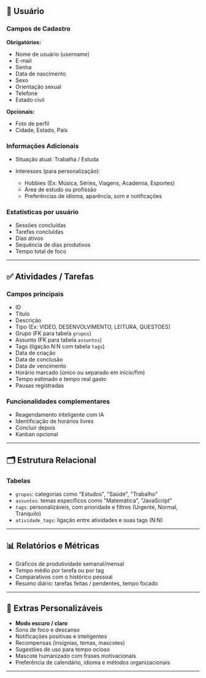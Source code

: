 ## 👤 **Usuário**

### **Campos de Cadastro**

**Obrigatórios:**

* Nome de usuário (username)
* E-mail
* Senha
* Data de nascimento
* Sexo
* Orientação sexual
* Telefone
* Estado civil

**Opcionais:**

* Foto de perfil
* Cidade, Estado, País

### **Informações Adicionais**

* Situação atual: Trabalha / Estuda
* Interesses (para personalização):

  * Hobbies (Ex: Música, Séries, Viagens, Academia, Esportes)
  * Área de estudo ou profissão
  * Preferências de idioma, aparência, som e notificações

### **Estatísticas por usuário**

* Sessões concluídas
* Tarefas concluídas
* Dias ativos
* Sequência de dias produtivos
* Tempo total de foco

---

## ✅ **Atividades / Tarefas**

### **Campos principais**

* ID
* Título
* Descrição
* Tipo (Ex: VIDEO, DESENVOLVIMENTO, LEITURA, QUESTOES)
* Grupo (FK para tabela `grupos`)
* Assunto (FK para tabela `assuntos`)
* Tags (ligação N\:N com tabela `tags`)
* Data de criação
* Data de conclusão
* Data de vencimento
* Horário marcado (único ou separado em início/fim)
* Tempo estimado e tempo real gasto
* Pausas registradas

### **Funcionalidades complementares**

* Reagendamento inteligente com IA
* Identificação de horários livres
* Concluir depois
* Kanban opcional

---

## 🗂️ **Estrutura Relacional**

### **Tabelas**

* `grupos`: categorias como "Estudos", "Saúde", "Trabalho"
* `assuntos`: temas específicos como "Matemática", "JavaScript"
* `tags`: personalizáveis, com prioridade e filtros (Urgente, Normal, Tranquilo)
* `atividade_tags`: ligação entre atividades e suas tags (N\:N)

---

## 📊 **Relatórios e Métricas**

* Gráficos de produtividade semanal/mensal
* Tempo médio por tarefa ou por tag
* Comparativos com o histórico pessoal
* Resumo diário: tarefas feitas / pendentes, tempo focado

---

## 🎁 **Extras Personalizáveis**

* **Modo escuro / claro**
* Sons de foco e descanso
* Notificações positivas e inteligentes
* Recompensas (insígnias, temas, mascotes)
* Sugestões de uso para tempo ocioso
* Mascote humanizado com frases motivacionais
* Preferência de calendário, idioma e métodos organizacionais

---